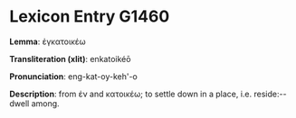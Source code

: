 # Lexicon Entry G1460

**Lemma**: ἐγκατοικέω

**Transliteration (xlit)**: enkatoikéō

**Pronunciation**: eng-kat-oy-keh'-o

**Description**:
from ἐν and κατοικέω; to settle down in a place, i.e. reside:--dwell among.
